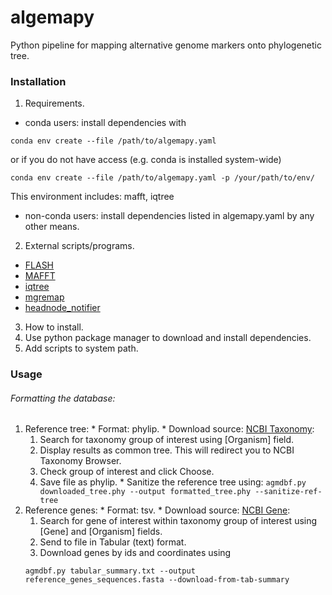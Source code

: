 # algemapy

Python pipeline for mapping alternative genome markers onto phylogenetic tree.

### Installation

1. Requirements.
  * conda users: install dependencies with

  ```
  conda env create --file /path/to/algemapy.yaml
  ```

  or if you do not have access (e.g. conda is installed system-wide)

  ```
  conda env create --file /path/to/algemapy.yaml -p /your/path/to/env/
  ```

  This environment includes: mafft, iqtree

  * non-conda users: install dependencies listed in algemapy.yaml by any other means.

2. External scripts/programs.
  * [FLASH](https://ccb.jhu.edu/software/FLASH/)
  * [MAFFT](http://mafft.cbrc.jp/alignment/software/)
  * [iqtree](http://www.iqtree.org/)
  * [mgremap](http://bioputer.mimuw.edu.pl/gorecki/mgremap)
  * [headnode_notifier](https://github.com/dizak/headnode_notifier/releases)

3. How to install.
  1. Use python package manager to download and install dependencies.
  2. Add scripts to system path.

### Usage

###### Formatting the database:
  1. Reference tree:
    * Format: phylip.
    * Download source: [NCBI Taxonomy](https://www.ncbi.nlm.nih.gov/taxonomy):
      1. Search for taxonomy group of interest using [Organism] field.
      2. Display results as common tree. This will redirect you to NCBI Taxonomy Browser.
      3. Check group of interest and click Choose.
      4. Save file as phylip.
    * Sanitize the reference tree using:
    ```
    agmdbf.py downloaded_tree.phy --output formatted_tree.phy --sanitize-ref-tree
    ```
  2. Reference genes:
    * Format: tsv.
    * Download source: [NCBI Gene](https://www.ncbi.nlm.nih.gov/gene/):
      1. Search for gene of interest within taxonomy group of interest using [Gene] and [Organism] fields.
      2. Send to file in Tabular (text) format.
      3. Download genes by ids and coordinates using
      ```
      agmdbf.py tabular_summary.txt --output reference_genes_sequences.fasta --download-from-tab-summary
      ```

